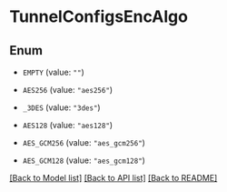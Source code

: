 # TunnelConfigsEncAlgo

## Enum


* `EMPTY` (value: `""`)

* `AES256` (value: `"aes256"`)

* `_3DES` (value: `"3des"`)

* `AES128` (value: `"aes128"`)

* `AES_GCM256` (value: `"aes_gcm256"`)

* `AES_GCM128` (value: `"aes_gcm128"`)


[[Back to Model list]](../README.md#documentation-for-models) [[Back to API list]](../README.md#documentation-for-api-endpoints) [[Back to README]](../README.md)


